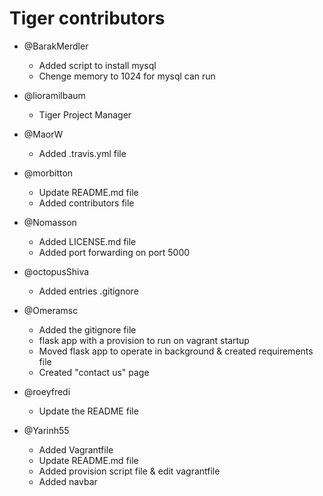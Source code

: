 # Tiger contributors
- @BarakMerdler
   - Added script to install mysql
   - Chenge memory to 1024 for mysql can run

- @lioramilbaum
   - Tiger Project Manager

- @MaorW
   - Added .travis.yml file

- @morbitton
   - Update README.md file
   - Added contributors file

- @Nomasson
   - Added LICENSE.md file
   - Added port forwarding on port 5000

- @octopusShiva
   - Added entries .gitignore

- @Omeramsc
   - Added the gitignore file
   - flask app with a provision to run on vagrant startup
   - Moved flask app to operate in background & created requirements file
   - Created "contact us" page

- @roeyfredi
   - Update the README file

- @Yarinh55
   - Added Vagrantfile
   - Update README.md file
   - Added provision script file & edit vagrantfile
   - Added navbar
